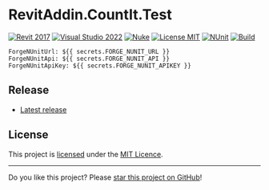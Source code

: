 # RevitAddin.CountIt.Test

[![Revit 2017](https://img.shields.io/badge/Revit-2017+-blue.svg)](../..)
[![Visual Studio 2022](https://img.shields.io/badge/Visual%20Studio-2022-blue)](../..)
[![Nuke](https://img.shields.io/badge/Nuke-Build-blue)](https://nuke.build/)
[![License MIT](https://img.shields.io/badge/License-MIT-blue.svg)](LICENSE)
[![NUnit](https://ricaun-azure-dotnet-api.azurewebsites.net/workflows/RevitAddin.CountIt.Test/badge.svg)](https://ricaun-azure-dotnet-api.azurewebsites.net/workflows/RevitAddin.CountIt.Test)
[![Build](../../actions/workflows/Build.yml/badge.svg)](../../actions)

```
ForgeNUnitUrl: ${{ secrets.FORGE_NUNIT_URL }}
ForgeNUnitApi: ${{ secrets.FORGE_NUNIT_API }}
ForgeNUnitApiKey: ${{ secrets.FORGE_NUNIT_APIKEY }}
```

## Release

* [Latest release](../../releases/latest)

## License

This project is [licensed](LICENSE) under the [MIT Licence](https://en.wikipedia.org/wiki/MIT_License).

---

Do you like this project? Please [star this project on GitHub](../../stargazers)!